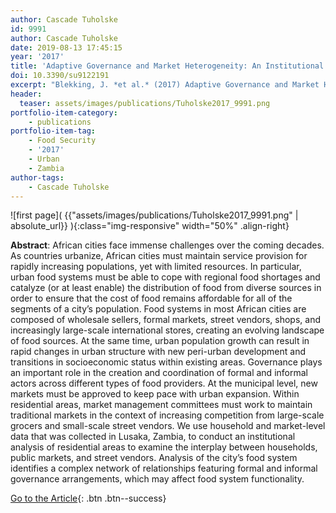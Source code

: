 ```yaml
---
author: Cascade Tuholske
id: 9991
author: Cascade Tuholske 
date: 2019-08-13 17:45:15   
year: '2017'
title: 'Adaptive Governance and Market Heterogeneity: An Institutional Analysis of an Urban Food System in Sub-Saharan Africa'
doi: 10.3390/su9122191
excerpt: "Blekking, J. *et al.* (2017) Adaptive Governance and Market Heterogeneity: An Institutional Analysis of an Urban Food System in Sub-Saharan Africa doi:10.3390/su9122191"
header:
  teaser: assets/images/publications/Tuholske2017_9991.png
portfolio-item-category:
    - publications
portfolio-item-tag:
    - Food Security
    - '2017'
    - Urban
    - Zambia
author-tags: 
    - Cascade Tuholske
---
```


![first page]( {{"assets/images/publications/Tuholske2017_9991.png" | absolute_url}} ){:class="img-responsive" width="50%" .align-right}

**Abstract**: African cities face immense challenges over the coming decades. As countries urbanize, African cities must maintain service provision for rapidly increasing populations, yet with limited resources. In particular, urban food systems must be able to cope with regional food shortages and catalyze (or at least enable) the distribution of food from diverse sources in order to ensure that the cost of food remains affordable for all of the segments of a city’s population. Food systems in most African cities are composed of wholesale sellers, formal markets, street vendors, shops, and increasingly large-scale international stores, creating an evolving landscape of food sources. At the same time, urban population growth can result in rapid changes in urban structure with new peri-urban development and transitions in socioeconomic status within existing areas. Governance plays an important role in the creation and coordination of formal and informal actors across different types of food providers. At the municipal level, new markets must be approved to keep pace with urban expansion. Within residential areas, market management committees must work to maintain traditional markets in the context of increasing competition from large-scale grocers and small-scale street vendors. We use household and market-level data that was collected in Lusaka, Zambia, to conduct an institutional analysis of residential areas to examine the interplay between households, public markets, and street vendors. Analysis of the city’s food system identifies a complex network of relationships featuring formal and informal governance arrangements, which may affect food system functionality.

[Go to the Article](https://www.mdpi.com/2071-1050/9/12/2191){: .btn .btn--success}
 



